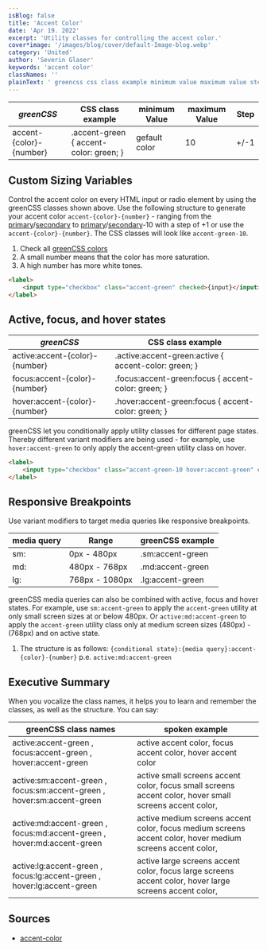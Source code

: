 ```yaml
---
isBlog: false
title: 'Accent Color'
date: 'Apr 19. 2022'
excerpt: 'Utility classes for controlling the accent color.'
cover*image: '/images/blog/cover/default-Image-blog.webp'
category: 'United'
author: 'Severin Glaser'
keywords: 'accent color'
classNames: ''
plainText: ' greencss css class example minimum value maximum value step accent color number accent-green accent-color: green; gefault color 10 + -1 custom sizing variables control the accent color on every html input or radio element by using the greencss classes shown above use the following structure to generate your accent color `accent color number ` ranging from the primary primary-colors secondary secondary-colors to primary primary-colors secondary secondary-colors -10 with a step of +1 or use the `accent color number ` the css classes will look like `accent-green-10` 1 check all greencss colors brand colours 2 a small number means that the color has more saturation 3 a high number has more white tones  active focus and hover states greencss css class example active:accent color number active :accent-green:active accent-color: green; focus:accent color number focus :accent-green:focus accent-color: green; hover:accent color number hover :accent-green:focus accent-color: green; greencss let you conditionally apply utility classes for different page states thereby different variant modifiers are being used for example use `hover:accent-green` to only apply the accent-green utility class on hover  responsive breakpoints use variant modifiers to target media queries like responsive breakpoints media query range greencss example sm: 0px 480px sm:accent-green md: 480px 768px md:accent-green lg: 768px 1080px lg:accent-green greencss media queries can also be combined with active focus and hover states for example use `sm:accent-green` to apply the `accent-green` utility at only small screen sizes at or below 480px or `active:md:accent-green` to apply the `accent-green` utility class only at medium screen sizes 480px 768px and on active state 1 the structure is as follows: ` conditional state : media query :accent color number ` p e `active:md:accent-green` executive summary when you vocalize the class names it helps you to learn and remember the classes as well as the structure you can say: greencss class names spoken example active:accent-green focus:accent-green hover:accent-green active accent color focus accent color hover accent color active:sm:accent-green focus:sm:accent-green hover:sm:accent-green active small screens accent color focus small screens accent color hover small screens accent color active:md:accent-green focus:md:accent-green hover:md:accent-green active medium screens accent color focus medium screens accent color hover medium screens accent color active:lg:accent-green focus:lg:accent-green hover:lg:accent-green active large screens accent color focus large screens accent color hover large screens accent color sources accent-color https: developer mozilla org en-us docs web css accent-color '
---
```


| _greenCSS_              | CSS class example                      | minimum Value | maximum Value | Step |
| ----------------------- | -------------------------------------- | ------------- | ------------- | ---- |
| accent-{color}-{number} | .accent-green { accent-color: green; } | gefault color | 10            | +/-1 |

## Custom Sizing Variables

Control the accent color on every HTML input or radio element by using the greenCSS classes shown above. Use the following structure to generate your accent color `accent-{color}-{number}` - ranging from the [primary](#primary-colors)/[secondary](#secondary-colors) to [primary](#primary-colors)/[secondary](#secondary-colors)-10 with a step of +1 or use the `accent-{color}-{number}`. The CSS classes will look like `accent-green-10`.

1. Check all [greenCSS colors](/brand/colours)
2. A small number means that the color has more saturation.
3. A high number has more white tones.

```html
<label>
    <input type="checkbox" class="accent-green" checked>{input}</input>
</label>
```

## Active, focus, and hover states

| _greenCSS_                     | CSS class example                                     |
| ------------------------------ | ----------------------------------------------------- |
| active:accent-{color}-{number} | .active\:accent-green:active { accent-color: green; } |
| focus:accent-{color}-{number}  | .focus\:accent-green:focus { accent-color: green; }   |
| hover:accent-{color}-{number}  | .hover\:accent-green:focus { accent-color: green; }   |

greenCSS let you conditionally apply utility classes for different page states. Thereby different variant modifiers are being used - for example, use `hover:accent-green` to only apply the accent-green utility class on hover.

```html
<label>
    <input type="checkbox" class="accent-green-10 hover:accent-green" checked>{input}</input>
</label>

```

## Responsive Breakpoints

Use variant modifiers to target media queries like responsive breakpoints.

| media query | Range          | greenCSS example |
| ----------- | -------------- | ---------------- |
| sm:         | 0px - 480px    | .sm:accent-green |
| md:         | 480px - 768px  | .md:accent-green |
| lg:         | 768px - 1080px | .lg:accent-green |

greenCSS media queries can also be combined with active, focus and hover states. For example, use `sm:accent-green` to apply the `accent-green` utility at only small screen sizes at or below 480px. Or `active:md:accent-green` to apply the `accent-green` utility class only at medium screen sizes (480px) - (768px) and on active state.

1. The structure is as follows: `{conditional state}:{media query}:accent-{color}-{number}` p.e. `active:md:accent-green`

## Executive Summary

When you vocalize the class names, it helps you to learn and remember the classes, as well as the structure. You can say:

| greenCSS class names                                                   | spoken example                                                                                            |
| ---------------------------------------------------------------------- | --------------------------------------------------------------------------------------------------------- |
| active:accent-green , focus:accent-green , hover:accent-green          | active accent color, focus accent color, hover accent color                                               |
| active:sm:accent-green , focus:sm:accent-green , hover:sm:accent-green | active small screens accent color, focus small screens accent color, hover small screens accent color,    |
| active:md:accent-green , focus:md:accent-green , hover:md:accent-green | active medium screens accent color, focus medium screens accent color, hover medium screens accent color, |
| active:lg:accent-green , focus:lg:accent-green , hover:lg:accent-green | active large screens accent color, focus large screens accent color, hover large screens accent color,    |

## Sources

- [accent-color](https://developer.mozilla.org/en-US/docs/Web/CSS/accent-color)
